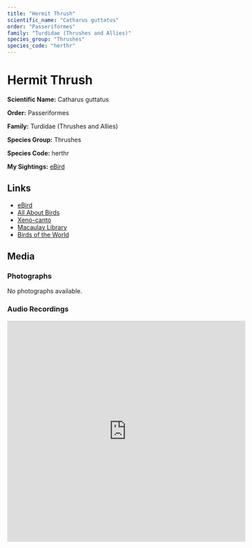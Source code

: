 ```yaml
---
title: "Hermit Thrush"
scientific_name: "Catharus guttatus"
order: "Passeriformes"
family: "Turdidae (Thrushes and Allies)"
species_group: "Thrushes"
species_code: "herthr"
---
```


# Hermit Thrush

**Scientific Name:** Catharus guttatus

**Order:** Passeriformes

**Family:** Turdidae (Thrushes and Allies)

**Species Group:** Thrushes

**Species Code:** herthr

**My Sightings:** [eBird](https://ebird.org/lifelist?r=world&time=life&spp=herthr)

## Links
* [eBird](https://ebird.org/species/herthr) 
* [All About Birds](https://www.allaboutbirds.org/guide/herthr) 
* [Xeno-canto](https://www.xeno-canto.org/species/herthr) 
* [Macaulay Library](https://search.macaulaylibrary.org/catalog?taxonCode=herthr&sort=rating_rank_desc)
* [Birds of the World](https://birdsoftheworld.org/bow/species/herthr)

## Media
### Photographs
No photographs available.

### Audio Recordings
<iframe src="https://macaulaylibrary.org/asset/626583611/embed" width="550" height="510" frameborder="0" allowfullscreen></iframe>
